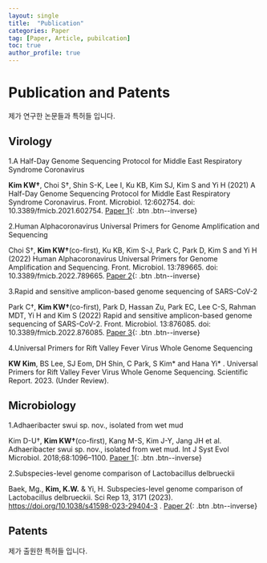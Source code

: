 ```yaml
---
layout: single
title:  "Publication"
categories: Paper
tag: [Paper, Article, pubilcation]
toc: true
author_profile: true
---
```


# Publication and Patents

제가 연구한 논문들과 특허들 입니다. 

## Virology
1.A Half-Day Genome Sequencing Protocol for Middle East Respiratory Syndrome Coronavirus

**Kim KW†**, Choi S†, Shin S-K, Lee I, Ku KB, Kim SJ, Kim S and Yi H (2021) A Half-Day Genome Sequencing Protocol for Middle East Respiratory Syndrome Coronavirus. Front. Microbiol. 12:602754. doi: 10.3389/fmicb.2021.602754.
[Paper 1](https://doi.org/10.3389/fmicb.2021.602754){: .btn .btn--inverse}

2.Human Alphacoronavirus Universal Primers for Genome Amplification and Sequencing

Choi S†, **Kim KW†**(co-first), Ku KB, Kim S-J, Park C, Park D, Kim S and Yi H (2022) Human Alphacoronavirus Universal Primers for Genome Amplification and Sequencing. Front. Microbiol. 13:789665. doi: 10.3389/fmicb.2022.789665.
[Paper 2](https://doi.org/10.3389/fmicb.2022.789665){: .btn .btn--inverse}

3.Rapid and sensitive amplicon-based genome sequencing of SARS-CoV-2

Park C†, **Kim KW†**(co-first), Park D, Hassan Zu, Park EC, Lee C-S, Rahman MDT, Yi H and Kim S (2022) Rapid and sensitive amplicon-based genome sequencing of SARS-CoV-2. Front. Microbiol. 13:876085. doi: 10.3389/fmicb.2022.876085.
[Paper 3](https://doi.org/10.3389/fmicb.2022.876085){: .btn .btn--inverse}

4.Universal Primers for Rift Valley Fever Virus Whole Genome Sequencing

**KW Kim**, BS Lee, SJ Eom, DH Shin, C Park, S Kim* and Hana Yi* . Universal Primers for Rift Valley Fever Virus Whole Genome Sequencing. Scientific Report. 2023. (Under Review).

## Microbiology

1.Adhaeribacter swui sp. nov., isolated from wet mud

Kim D-U†, **Kim KW†**(co-first), Kang M-S, Kim J-Y, Jang JH et al. Adhaeribacter swui sp. nov., isolated from wet mud. Int J Syst Evol Microbiol. 2018;68:1096–1100.
[Paper 1](https://doi.org/10.1099/ijsem.0.002631){: .btn .btn--inverse}

2.Subspecies-level genome comparison of Lactobacillus delbrueckii

Baek, Mg., **Kim, K.W.** & Yi, H. Subspecies-level genome comparison of Lactobacillus delbrueckii. Sci Rep 13, 3171 (2023). https://doi.org/10.1038/s41598-023-29404-3 .
[Paper 2](https://doi.org/10.1038/s41598-023-29404-3){: .btn .btn--inverse}


## Patents

제가 출원한 특허들 입니다. 
